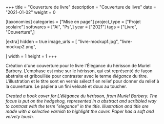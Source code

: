 +++
title = "Couverture de livre"
description = "Couverture de livre"
date = "2021-01-02"
weight = 0

[taxonomies]
categories = ["Mise en page"]
project_type = ["Projet scolaire"]
softwares = ["Ai", "Ps",]
year = ["2021"]
tags = ["Livre", "Couverture",]

[extra]
hidden = true
image_urls = [
    "livre-mockup1.jpg",
    "livre-mockup2.png",

]
width = 1
height = 1
+++

Création d'une couverture pour le livre l'Élégance du hérisson de Muriel Barbery. L'emphase est mise sur le hérisson, qui est représenté de façon abstraite et gribouillée pour contraster avec le terme *élégance* du titre. L'illustration et le titre sont en vernis sélectif en relief pour donner du relief à la couverture. Le papier a un fini velouté et doux au toucher.

*Created a book cover for L'élégance du hérisson, from Muriel Barbery. The focus is put on the hedgehog, represented in a abstract and scribbled way to contrast with the term "elegance" in the title. Illustration and title are made with a selective varnish to highlight the cover. Paper has a soft and velvety touch.*